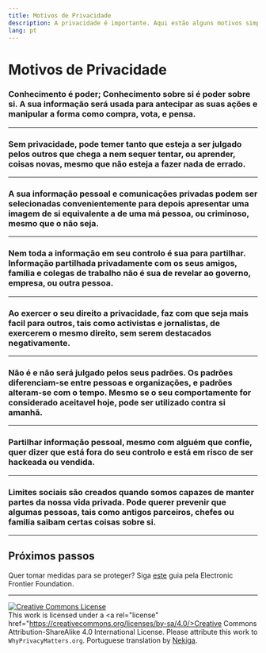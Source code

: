 ```yaml
---
title: Motivos de Privacidade
description: A privacidade é importante. Aqui estão alguns motivos simples.
lang: pt
---
```


# Motivos de Privacidade

### Conhecimento é poder; Conhecimento sobre si é poder sobre si. A sua informação será usada para antecipar as suas ações e manipular a forma como compra, vota, e pensa.

---
### Sem privacidade, pode temer tanto que esteja a ser julgado pelos outros que chega a nem sequer tentar, ou aprender, coisas novas, mesmo que não esteja a fazer nada de errado.

---
### A sua informaçâo pessoal e comunicações privadas podem ser selecionadas convenientemente para depois apresentar uma imagem de si equivalente a de uma má pessoa, ou criminoso, mesmo que o não seja.

---
### Nem toda a informação em seu controlo é sua para partilhar. Informação partilhada privadamente com os seus amigos, familia e colegas de trabalho não é sua de revelar ao governo, empresa, ou outra pessoa.

---
### Ao exercer o seu direito a privacidade, faz com que seja mais facil para outros, tais como activistas e jornalistas, de exercerem o mesmo direito, sem serem destacados negativamente.

---
### Não é e não será julgado pelos seus padrões. Os padrões diferenciam-se entre pessoas e organizações, e padrões alteram-se com o tempo. Mesmo se o seu comportamente for considerado aceitavel hoje, pode ser utilizado contra si amanhã.

---
### Partilhar informação pessoal, mesmo com alguém que confie, quer dizer que está fora do seu controlo e está em risco de ser hackeada ou vendida.

---
### Limites sociais são creados quando somos capazes de manter partes da nossa vida privada. Pode querer prevenir que algumas pessoas, tais como antigos parceiros, chefes ou familia saibam certas coisas sobre si.

-----

## Próximos passos
Quer tomar medidas para se proteger? Siga [este](https://ssd.eff.org/) guia pela Electronic Frontier Foundation.

-----
<a rel="license" href="https://creativecommons.org/licenses/by-sa/4.0/"><img alt="Creative Commons License" style="border-width:0" src="https://i.creativecommons.org/l/by-sa/4.0/88x31.png" /></a><br />This work is licensed under a <a rel="license" href="https://creativecommons.org/licenses/by-sa/4.0/>Creative Commons Attribution-ShareAlike 4.0 International License</a>. Please attribute this work to `WhyPrivacyMatters.org`. Portuguese translation by [Nekiga](https://www.reddit.com/r/translator/comments/752qcf/english_any_translating_whyprivacymattersorg_a/do2zvbr/).
